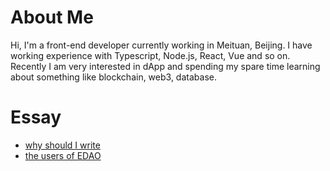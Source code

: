 
# About Me
Hi, I'm a front-end developer currently working in Meituan, Beijing. 
I have working experience with Typescript, Node.js, React, Vue and so on.
Recently I am very interested in dApp and spending my spare time learning about something like blockchain, web3, database.

# Essay
- [why should I write](./notes/why%20should%20i%20write)
- [the users of EDAO](./notes/the%20user%20of%20EDAO)
